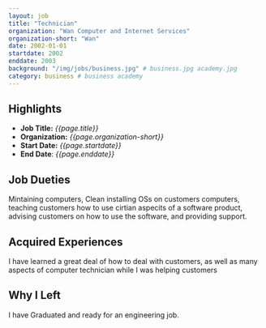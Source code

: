 ```yaml
---
layout: job
title: "Technician"
organization: "Wan Computer and Internet Services"
organization-short: "Wan"
date: 2002-01-01
startdate: 2002
enddate: 2003
background: "/img/jobs/business.jpg" # business.jpg academy.jpg
category: business # business academy
---
```


## Highlights

- **Job Title:** _{{page.title}}_
- **Organization:** _{{page.organization-short}}_
- **Start Date:** _{{page.startdate}}_
- **End Date**: _{{page.enddate}}_

## Job Dueties

Mintaining computers, Clean installing OSs on customers computers, teaching customers how to use cirtian aspecits of a software product, advising customers on how to use the software, and providing support.

## Acquired Experiences

I have learned a great deal of how to deal with customers, as well as many aspects of computer technician while I was helping customers

## Why I Left

I have Graduated and ready for an engineering job.
